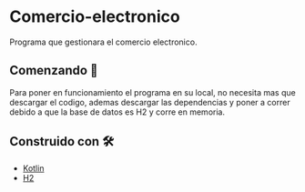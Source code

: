 # Comercio-electronico
Programa que gestionara el comercio electronico.

## Comenzando 🚀

Para poner en funcionamiento el programa en su local, no necesita mas que descargar el codigo, ademas descargar las dependencias y poner a correr debido a que la base de datos es H2 y corre en memoria.

## Construido con 🛠️

* [Kotlin](https://kotlinlang.org/)
* [H2](https://www.h2database.com/html/main.html)
